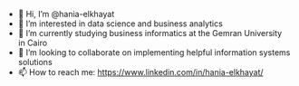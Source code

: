 - 👋 Hi, I’m @hania-elkhayat
- 👀 I’m interested in data science and business analytics
- 🌱 I’m currently studying business informatics at the Gemran University in Cairo
- 💞️ I’m looking to collaborate on implementing helpful information systems solutions
- 📫 How to reach me: https://www.linkedin.com/in/hania-elkhayat/

<!---
hania-elkhayat/hania-elkhayat is a ✨ special ✨ repository because its `README.md` (this file) appears on your GitHub profile.
You can click the Preview link to take a look at your changes.
--->
